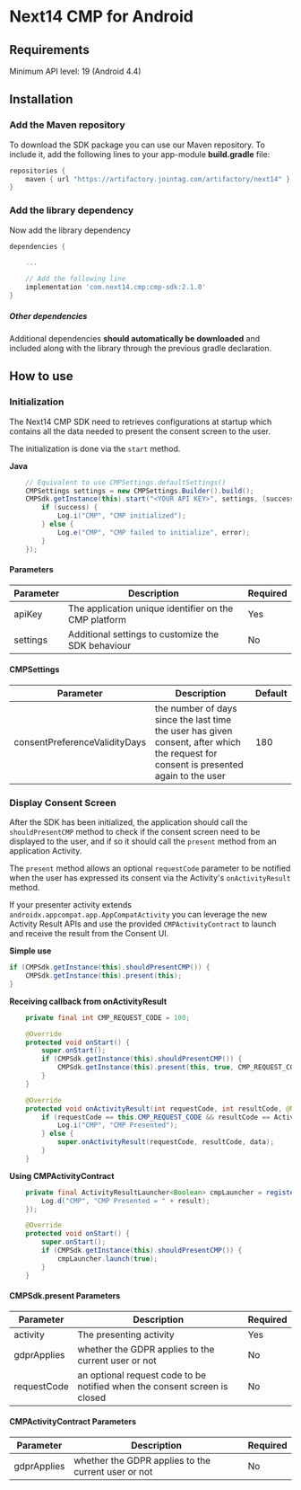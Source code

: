 # Next14 CMP for Android

## Requirements

Minimum API level: 19 (Android 4.4)

## Installation

### Add the Maven repository

To download the SDK package you can use our Maven repository. To include it, add
the following lines to your app-module **build.gradle** file:

```gradle
repositories {
    maven { url "https://artifactory.jointag.com/artifactory/next14" }
}
```

### Add the library dependency

Now add the library dependency

```gradle
dependencies {

    ...

    // Add the following line
    implementation 'com.next14.cmp:cmp-sdk:2.1.0'
}
```

##### Other dependencies

Additional dependencies **should automatically be downloaded** and included along
with the library through the previous gradle declaration.

## How to use

### Initialization

The Next14 CMP SDK need to retrieves configurations at startup which contains
all the data needed to present the consent screen to the user.

The initialization is done via the `start` method.

**Java**

```java
    // Equivalent to use CMPSettings.defaultSettings()
    CMPSettings settings = new CMPSettings.Builder().build();
    CMPSdk.getInstance(this).start("<YOUR API KEY>", settings, (success, error) -> {
        if (success) {
            Log.i("CMP", "CMP initialized");
        } else {
            Log.e("CMP", "CMP failed to initialize", error);
        }
    });
```

#### Parameters

| Parameter | Description                                           | Required |
| --------- | ----------------------------------------------------- | -------- |
| apiKey    | The application unique identifier on the CMP platform | Yes      |
| settings  | Additional settings to customize the SDK behaviour    | No       |

#### CMPSettings

| Parameter                     | Description | Default |
| ----------------------------- | ----------- | ------- |
| consentPreferenceValidityDays | the number of days since the last time the user has given consent, after which the request for consent is presented again to the user | 180 |

### Display Consent Screen

After the SDK has been initialized, the application should call the
`shouldPresentCMP` method to check if the consent screen need to be displayed to
the user, and if so it should call the `present` method from an application
Activity.

The `present` method allows an optional `requestCode` parameter to be notified
when the user has expressed its consent via the Activity's `onActivityResult`
method.

If your presenter activity extends `androidx.appcompat.app.AppCompatActivity`
you can leverage the new Activity Result APIs and use the provided
`CMPActivityContract` to launch and receive the result from the Consent UI.

**Simple use**

```java
if (CMPSdk.getInstance(this).shouldPresentCMP()) {
    CMPSdk.getInstance(this).present(this);
}
```

**Receiving callback from onActivityResult**

```java
    private final int CMP_REQUEST_CODE = 100;

    @Override
    protected void onStart() {
        super.onStart();
        if (CMPSdk.getInstance(this).shouldPresentCMP()) {
            CMPSdk.getInstance(this).present(this, true, CMP_REQUEST_CODE);
        }
    }

    @Override
    protected void onActivityResult(int requestCode, int resultCode, @Nullable Intent data) {
        if (requestCode == this.CMP_REQUEST_CODE && resultCode == Activity.RESULT_OK) {
            Log.i("CMP", "CMP Presented");
        } else {
            super.onActivityResult(requestCode, resultCode, data);
        }
    }
```

**Using CMPActivityContract**

```java
    private final ActivityResultLauncher<Boolean> cmpLauncher = registerForActivityResult(new CMPActivityContract(), result -> {
        Log.d("CMP", "CMP Presented = " + result);
    });

    @Override
    protected void onStart() {
        super.onStart();
        if (CMPSdk.getInstance(this).shouldPresentCMP()) {
            cmpLauncher.launch(true);
        }
    }
```

#### CMPSdk.present Parameters

| Parameter    | Description                                           | Required |
| ------------ | ----------------------------------------------------- | -------- |
| activity     | The presenting activity                               | Yes      |
| gdprApplies  | whether the GDPR applies to the current user or not   | No       |
| requestCode  | an optional request code to be notified when the consent screen is closed  | No       |

#### CMPActivityContract Parameters

| Parameter    | Description                                           | Required |
| ------------ | ----------------------------------------------------- | -------- |
| gdprApplies  | whether the GDPR applies to the current user or not   | No       |
